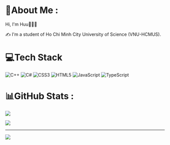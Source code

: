 # 💫About Me :
Hi, I'm Huu👋👨‍💻

✍ I'm a student of Ho Chi Minh City University of Science (VNU-HCMUS).


# 💻Tech Stack
![C++](https://img.shields.io/badge/c++-%2300599C.svg?style=plastic&logo=c%2B%2B&logoColor=white) ![C#](https://img.shields.io/badge/c%23-%23239120.svg?style=plastic&logo=c-sharp&logoColor=white) ![CSS3](https://img.shields.io/badge/css3-%231572B6.svg?style=plastic&logo=css3&logoColor=white) ![HTML5](https://img.shields.io/badge/html5-%23E34F26.svg?style=plastic&logo=html5&logoColor=white) ![JavaScript](https://img.shields.io/badge/javascript-%23323330.svg?style=plastic&logo=javascript&logoColor=%23F7DF1E) ![TypeScript](https://img.shields.io/badge/typescript-%23007ACC.svg?style=plastic&logo=typescript&logoColor=white)
# 📊GitHub Stats :
![](https://github-readme-stats.vercel.app/api?username=conghuule&theme=vue-dark&include_all_commits=true&count_private=true)<br/>

![](https://github-readme-stats.vercel.app/api/top-langs/?username=conghuule&theme=vue-dark&include_all_commits=true&count_private=true&layout=compact)

---
[![](https://visitcount.itsvg.in/api?id=conghuule&icon=0&color=0)](https://visitcount.itsvg.in)


